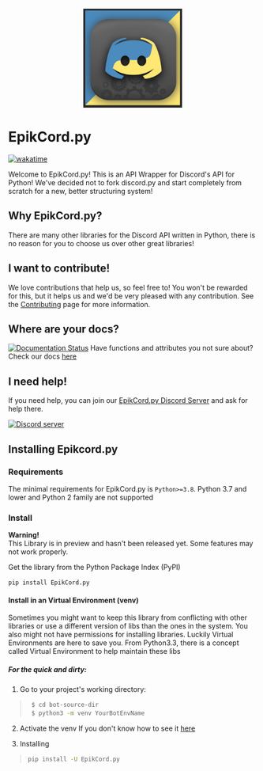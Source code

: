 <p align="center">
    <img alt="EpikCord logo" src="docs/EpikCord_Logo.png" width="200"> <!-- Yes I sourced this from DiscordGO because their design inspired me :D-->
</p>

# EpikCord.py
[![wakatime](https://wakatime.com/badge/user/5d75e632-c454-421e-a620-b81fd468ce46/project/a8d1b3c9-d4ac-4df3-aed9-c443b1e9d680.svg)](https://wakatime.com/badge/user/5d75e632-c454-421e-a620-b81fd468ce46/project/a8d1b3c9-d4ac-4df3-aed9-c443b1e9d680)

Welcome to EpikCord.py!
This is an API Wrapper for Discord's API for Python!
We've decided not to fork discord.py and start completely from scratch for a new, better structuring system!

## Why EpikCord.py?
There are many other libraries for the Discord API written in Python, there is no reason for you to choose us over other great libraries!

## I want to contribute!
We love contributions that help us, so feel free to! You won't be rewarded for this, but it helps us and we'd be very pleased with any contribution.
See the [Contributing](./CONTRIBUTING.md) page for more information.

## Where are your docs?
[![Documentation Status](https://readthedocs.org/projects/epikcordpy/badge/?version=latest)](https://epikcordpy.readthedocs.io/en/latest/?badge=latest)
Have functions and attributes you not sure about? Check our docs [here](https://epikcordpy.readthedocs.io)

## I need help!
If you need help, you can join our [EpikCord.py Discord Server](https://discord.gg/4R473R73kQ) and ask for help there.

<a href="https://discord.gg/4R473R73kQ" target="_blank" rel="noopener noreferrer">
    <img src="https://img.shields.io/discord/937364424208039957?color=9cf&logo=discord&label=discord" alt="Discord server">
</a>

## Installing Epikcord.py

### Requirements

The minimal requirements for EpikCord.py is `Python>=3.8`. Python 3.7 and lower and Python 2 family are not supported

### Install
**Warning!**<Br>
This Library is in preview and hasn't been released yet. Some features may not work properly.

Get the library from the Python Package Index (PyPI)
<br>
```
pip install EpikCord.py
```

#### Install in an Virtual Environment (venv)

Sometimes you might want to keep this library from conflicting with other libraries or use a different version of libs than the ones in the system. You also might not have permissions for installing libraries. Luckily Virtual Environments are here to save you. From Python3.3, there is a concept called Virtual Environment to help maintain these libs


##### For the quick and dirty:

1. Go to your project's working directory:

> ``` sh
>  $ cd bot-source-dir
>  $ python3 -m venv YourBotEnvName
> ```

2. Activate the venv
If you don't know how to see it [here](https://docs.python.org/3/library/venv.html)

3. Installing
> ``` sh
> pip install -U EpikCord.py
> ```
